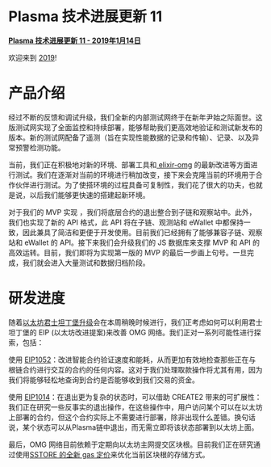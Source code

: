 # Plasma 技术进展更新 11
**[Plasma 技术进展更新 11 - 2019年1月14日](https://www.reddit.com/r/omise_go/comments/ag5btg/plasma_update_11_january_4_2019/)**

欢迎来到 [2019](https://en.wikipedia.org/wiki/2019)!

**产品介绍**
==========
经过不断的反馈和调试升级，我们全新的内部测试网终于在新年尹始之际面世。这版测试网实现了全面监控和持续部署，能够帮助我们更高效地验证和测试新发布的版本。新的测试网配备了遥测（旨在实现性能数据的记录和传输）、记录、以及异常预警检测功能。

当前，我们正在积极地对新的环境、部署工具和[ elixir-omg](https://github.com/omisego/elixir-omg) 的最新改进等方面进行测试。我们在逐渐对当前的环境进行稍加改变，接下来会克隆当前的环境用于合作伙伴进行测试。为了使搭环境的过程具备可复制性，我们花了很大的功夫，也就是说，以后我们能够更快速的搭建起新环境。

对于我们的 MVP 实现  ，我们将底层合约的退出整合到子链和观察站中。此外，我们也实现了新的 API 格式，此 API 将在子链、观测站和 eWallet 中都保持一致，因此兼具了简洁和更便于开发使用。目前我们已经拥有了能够兼容子链、观察站和 eWallet 的 API。接下来我们会升级我们的 JS 数据库来支撑 MVP 和 API 的高效运转。目前，我们即将为实现第一版的 MVP 的最后一步画上句号。一旦完成，我们就会进入大量测试和数据归档阶段。

**研发进度**
========
随着[以太坊君士坦丁堡升级](https://blog.ethereum.org/2019/01/11/ethereum-constantinople-upgrade-announcement/)会在本周稍晚时候进行，我们正考虑如何可以利用君士坦丁堡的 EIP (以太坊改进提案)来改善 OMG 网络。我们正对一系列可能性进行探索，包括：

使用 [EIP1052](https://github.com/ethereum/EIPs/blob/master/EIPS/eip-1052.md)：改进智能合约验证速度和能耗，从而更加有效地检查那些正在与根链合约进行交互的合约的任何内容。这对于我们处理取款操作将尤其有用，因为我们将能够轻松地查询到合约是否能够收到我们交易的资金。

使用 [EIP1014](https://github.com/ethereum/EIPs/blob/master/EIPS/eip-1014.md)：在退出更为复杂的状态时，可以借助 CREATE2 带来的可扩展性：我们正在研究一些反事实的退出操作，在这些操作中，用户访问某个可以在以太坊上部署的合约，但这个合约实际上不需要进行部署，除非出现什么差错。换句话说，某个状态可以从Plasma链中退出，而无需立即将该状态部署到以太坊上面。

最后，OMG 网络目前依赖于定期向以太坊主网提交区块根。目前我们正在研究通过使用[SSTORE 的全新 gas 定价](https://github.com/ethereum/EIPs/blob/master/EIPS/eip-1283.md)来优化当前区块根的存储方式。
